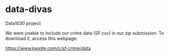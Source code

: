 # data-divas
Data1030 project

We were unable to include our crime data (SF.csv) in our zip submission. To download it, access this webpage:

https://www.kaggle.com/c/sf-crime/data
